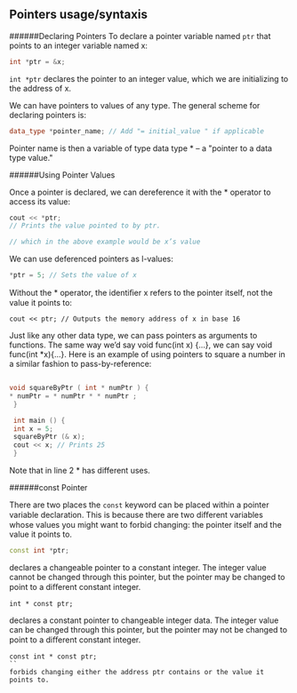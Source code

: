 ## Pointers usage/syntaxis

 ######Declaring Pointers
To declare a pointer variable named `ptr` that points to an integer variable named x:
```cpp
int *ptr = &x;
```

`int *ptr` declares the pointer to an integer value, which we are initializing to the address of x.

We can have pointers to values of any type. The general scheme for declaring pointers is:
```cpp
data_type *pointer_name; // Add "= initial_value " if applicable
```
Pointer name is then a variable of type data type * – a "pointer to a data type value."

######Using Pointer Values

Once a pointer is declared, we can dereference it with the * operator to access its value:
```cpp
cout << *ptr;
// Prints the value pointed to by ptr.

// which in the above example would be x’s value
```

We can use deferenced pointers as l-values:
```cpp
*ptr = 5; // Sets the value of x
```
Without the * operator, the identiﬁer x refers to the pointer itself, not the value it points
to:
```
cout << ptr; // Outputs the memory address of x in base 16
```
Just like any other data type, we can pass pointers as arguments to functions. The same
way we’d say void func(int x) {...}, we can say void func(int *x){...}. Here is an
example of using pointers to square a number in a similar fashion to pass-by-reference:

```cpp

void squareByPtr ( int * numPtr ) {
* numPtr = * numPtr * * numPtr ;
 }

 int main () {
 int x = 5;
 squareByPtr (& x);
 cout << x; // Prints 25
 }
 ```

Note that in line 2 * has different uses.

######const Pointer

There are two places the `const` keyword can be placed within a pointer variable declaration.
This is because there are two diﬀerent variables whose values you might want to forbid
changing: the pointer itself and the value it points to.
```cpp
const int *ptr;
```

declares a changeable pointer to a constant integer. The integer value cannot be changed
through this pointer, but the pointer may be changed to point to a diﬀerent constant integer.
```
int * const ptr;
```
declares a constant pointer to changeable integer data. The integer value can be changed
through this pointer, but the pointer may not be changed to point to a diﬀerent constant
integer.
```
const int * const ptr;
``
forbids changing either the address ptr contains or the value it points to.
